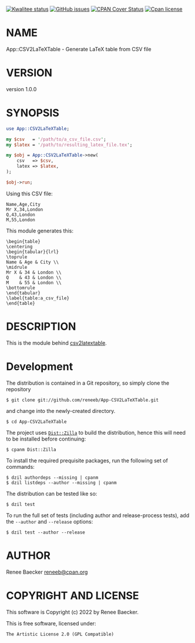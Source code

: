 [![Kwalitee status](https://cpants.cpanauthors.org/dist/App-CSV2LaTeXTable.png)](https://cpants.cpanauthors.org/dist/App-CSV2LaTeXTable)
[![GitHub issues](https://img.shields.io/github/issues/reneeb/App-CSV2LaTeXTable.svg)](https://github.com/reneeb/App-CSV2LaTeXTable/issues)
[![CPAN Cover Status](https://cpancoverbadge.perl-services.de/App-CSV2LaTeXTable-1.0.0)](https://cpancoverbadge.perl-services.de/App-CSV2LaTeXTable-1.0.0)
[![Cpan license](https://img.shields.io/cpan/l/App-CSV2LaTeXTable.svg)](https://metacpan.org/release/App-CSV2LaTeXTable)

# NAME

App::CSV2LaTeXTable - Generate LaTeX table from CSV file

# VERSION

version 1.0.0

# SYNOPSIS

```perl
use App::CSV2LaTeXTable;

my $csv   = '/path/to/a_csv_file.csv';
my $latex = '/path/to/resulting_latex_file.tex';

my $obj = App::CSV2LaTeXTable->new(
    csv   => $csv,
    latex => $latex,
);

$obj->run;
```

Using this CSV file:

```
Name,Age,City
Mr X,34,London
Q,43,London
M,55,London
```

This module generates this:

```
\begin{table}
\centering
\begin{tabular}{lrl}
\toprule
Name & Age & City \\
\midrule
Mr X & 34 & London \\
Q    & 43 & London \\
M    & 55 & London \\
\bottomrule
\end{tabular}
\label{table:a_csv_file}
\end{table}
```

# DESCRIPTION

This is the module behind [csv2latextable](https://metacpan.org/pod/csv2latextable).



# Development

The distribution is contained in a Git repository, so simply clone the
repository

```
$ git clone git://github.com/reneeb/App-CSV2LaTeXTable.git
```

and change into the newly-created directory.

```
$ cd App-CSV2LaTeXTable
```

The project uses [`Dist::Zilla`](https://metacpan.org/pod/Dist::Zilla) to
build the distribution, hence this will need to be installed before
continuing:

```
$ cpanm Dist::Zilla
```

To install the required prequisite packages, run the following set of
commands:

```
$ dzil authordeps --missing | cpanm
$ dzil listdeps --author --missing | cpanm
```

The distribution can be tested like so:

```
$ dzil test
```

To run the full set of tests (including author and release-process tests),
add the `--author` and `--release` options:

```
$ dzil test --author --release
```

# AUTHOR

Renee Baecker <reneeb@cpan.org>

# COPYRIGHT AND LICENSE

This software is Copyright (c) 2022 by Renee Baecker.

This is free software, licensed under:

```
The Artistic License 2.0 (GPL Compatible)
```
